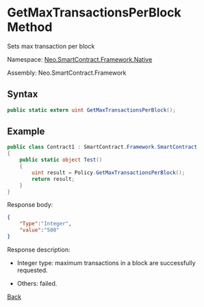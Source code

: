 # GetMaxTransactionsPerBlock Method

Sets max transaction per block

Namespace: [Neo.SmartContract.Framework.Native](../../native.md)

Assembly: Neo.SmartContract.Framework

## Syntax

```c#
public static extern uint GetMaxTransactionsPerBlock();
```

## Example

```c#
public class Contract1 : SmartContract.Framework.SmartContract
{
    public static object Test()
    {
        uint result = Policy.GetMaxTransactionsPerBlock();
        return result;
    }
}
```

Response body:

```json
{
	"Type":"Integer",
	"value":"500"
}
```

Response description:

- Integer type: maximum transactions in a block are successfully requested.

- Others: failed.

[Back](../Policy.md)



